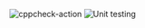 ![cppcheck-action](https://github.com/stepin104887/hospital-management-system/workflows/cppcheck-action/badge.svg)
![Unit testing](https://github.com/stepin104887/hospital-management-system/workflows/Unit%20testing/badge.svg)


